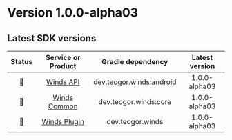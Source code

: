 [//]: # (This file was automatically generated - do not edit)

# Version 1.0.0-alpha03

## Latest SDK versions

| Status |                Service or Product                |    Gradle dependency     | Latest version |
|:------:|:------------------------------------------------:|:------------------------:|:--------------:|
|   🧪   |       [Winds API](../../../reference/api)        | dev.teogor.winds:android | 1.0.0-alpha03  |
|   🧪   |    [Winds Common](../../../reference/common)     |  dev.teogor.winds:core   | 1.0.0-alpha03  |
|   🧪   | [Winds Plugin](../../../reference/gradle-plugin) |     dev.teogor.winds     | 1.0.0-alpha03  |
